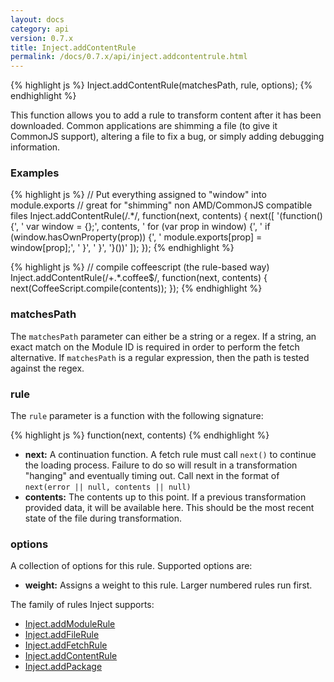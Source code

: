 ```yaml
---
layout: docs
category: api
version: 0.7.x
title: Inject.addContentRule
permalink: /docs/0.7.x/api/inject.addcontentrule.html
---
```


{% highlight js %}
Inject.addContentRule(matchesPath, rule, options);
{% endhighlight %}

This function allows you to add a rule to transform content after it has been downloaded. Common applications are shimming a file (to give it CommonJS support), altering a file to fix a bug, or simply adding debugging information.

### Examples
{% highlight js %}
// Put everything assigned to "window" into module.exports
// great for "shimming" non AMD/CommonJS compatible files
Inject.addContentRule(/.*/, function(next, contents) {
  next([
    '(function() {',
    '  var window = {};',
       contents,
    '  for (var prop in window) {',
    '    if (window.hasOwnProperty(prop)) {',
    '      module.exports[prop] = window[prop];',
    '    }',
    '  }',
    '}())'
  ]);
});
{% endhighlight %}

{% highlight js %}
// compile coffeescript (the rule-based way)
Inject.addContentRule(/+.*\.coffee$/, function(next, contents) {
  next(CoffeeScript.compile(contents));
});
{% endhighlight %}

### matchesPath
The `matchesPath` parameter can either be a string or a regex. If a string, an exact match on the Module ID is required in order to perform the fetch alternative. If `matchesPath` is a regular expression, then the path is tested against the regex.

### rule
The `rule` parameter is a function with the following signature:

{% highlight js %}
function(next, contents)
{% endhighlight %}

* **next:** A continuation function. A fetch rule must call `next()` to continue the loading process. Failure to do so will result in a transformation "hanging" and eventually timing out. Call next in the format of `next(error || null, contents || null)`
* **contents:** The contents up to this point. If a previous transformation provided data, it will be available here. This should be the most recent state of the file during transformation.

### options
A collection of options for this rule. Supported options are:

* **weight:** Assigns a weight to this rule. Larger numbered rules run first.

The family of rules Inject supports:

* [Inject.addModuleRule](/docs/0.7.x/api/inject.addmodulerule.html)
* [Inject.addFileRule](/docs/0.7.x/api/inject.addfilerule.html)
* [Inject.addFetchRule](/docs/0.7.x/api/inject.addfetchrule.html)
* [Inject.addContentRule](/docs/0.7.x/api/inject.addcontentrule.html)
* [Inject.addPackage](/docs/0.7.x/api/inject.addpackage.html)
